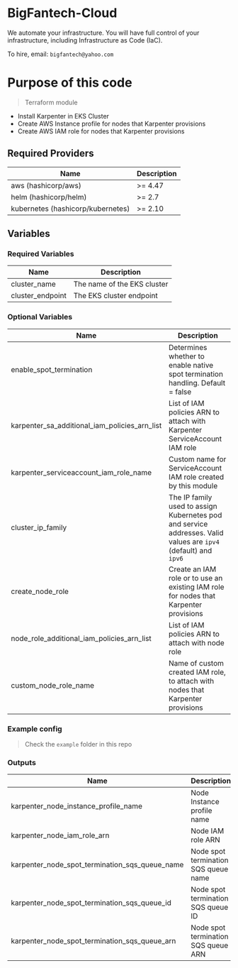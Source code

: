 # BigFantech-Cloud

We automate your infrastructure.
You will have full control of your infrastructure, including Infrastructure as Code (IaC).

To hire, email: `bigfantech@yahoo.com`

# Purpose of this code

> Terraform module

- Install Karpenter in EKS Cluster
- Create AWS Instance profile for nodes that Karpenter provisions
- Create AWS IAM role for nodes that Karpenter provisions

## Required Providers

| Name                              | Description |
| --------------------------------- | ----------- |
| aws (hashicorp/aws)               | >= 4.47     |
| helm (hashicorp/helm)             | >= 2.7      |
| kubernetes (hashicorp/kubernetes) | >= 2.10     |

## Variables

### Required Variables

| Name             | Description                 |
| ---------------- | --------------------------- |
| cluster_name     | The name of the EKS cluster |
| cluster_endpoint | The EKS cluster endpoint    |

### Optional Variables

| Name                                          | Description                                                                                                     |
| --------------------------------------------- | --------------------------------------------------------------------------------------------------------------- |
| enable_spot_termination                       | Determines whether to enable native spot termination handling. Default = false                                  |
| karpenter_sa_additional_iam_policies_arn_list | List of IAM policies ARN to attach with Karpenter ServiceAccount IAM role                                       |
| karpenter_serviceaccount_iam_role_name        | Custom name for ServiceAccount IAM role created by this module                                                  |
| cluster_ip_family                             | The IP family used to assign Kubernetes pod and service addresses. Valid values are `ipv4` (default) and `ipv6` |
| create_node_role                              | Create an IAM role or to use an existing IAM role for nodes that Karpenter provisions                           |
| node_role_additional_iam_policies_arn_list    | List of IAM policies ARN to attach with node role                                                               |
| custom_node_role_name                         | Name of custom created IAM role, to attach with nodes that Karpenter provisions                                 |

### Example config

> Check the `example` folder in this repo

### Outputs

| Name                                           | Description                          |
| ---------------------------------------------- | ------------------------------------ |
| karpenter_node_instance_profile_name           | Node Instance profile name           |
| karpenter_node_iam_role_arn                    | Node IAM role ARN                    |
| karpenter_node_spot_termination_sqs_queue_name | Node spot termination SQS queue name |
| karpenter_node_spot_termination_sqs_queue_id   | Node spot termination SQS queue ID   |
| karpenter_node_spot_termination_sqs_queue_arn  | Node spot termination SQS queue ARN  |
